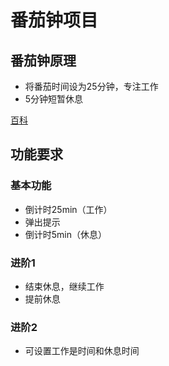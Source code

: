 # 番茄钟项目
## 番茄钟原理

- 将番茄时间设为25分钟，专注工作
- 5分钟短暂休息

[百科](https://baike.baidu.com/item/%E7%95%AA%E8%8C%84%E5%B7%A5%E4%BD%9C%E6%B3%95/6353502?fr=aladdin)

## 功能要求
### 基本功能
- 倒计时25min（工作）
- 弹出提示
- 倒计时5min（休息）
### 进阶1
- 结束休息，继续工作
- 提前休息
### 进阶2
- 可设置工作是时间和休息时间
